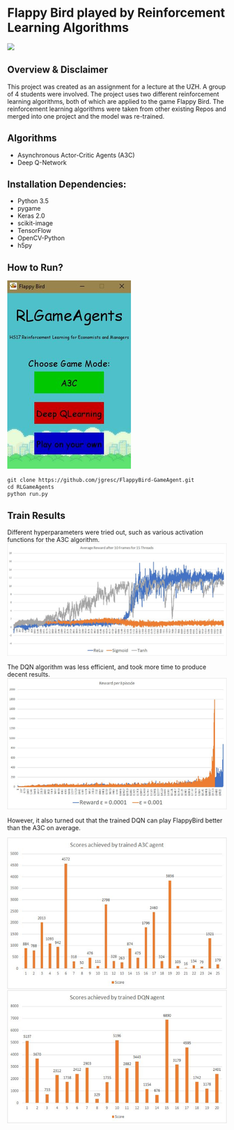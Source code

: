 # Flappy Bird played by Reinforcement Learning Algorithms

<img src="https://raw.githubusercontent.com/jgresc/FlappyBird-GameAgent/master/assets/flappyDemo.gif" width="150">

## Overview & Disclaimer
This project was created as an assignment for a lecture at the UZH. A group of 4 students were involved. The project uses two different reinforcement learning algorithms, both of which are applied to the game Flappy Bird. The reinforcement learning algorithms were taken from other existing Repos and merged into one project and the model was re-trained.

## Algorithms
- Asynchronous Actor-Critic Agents (A3C)
- Deep Q-Network

## Installation Dependencies:
* Python 3.5
* pygame
* Keras 2.0
* scikit-image
* TensorFlow
* OpenCV-Python
* h5py

## How to Run?
![samlpe](https://github.com/jgresc/FlappyBird-GameAgent/blob/master/assets/Start.jpg?raw=true)
```
git clone https://github.com/jgresc/FlappyBird-GameAgent.git
cd RLGameAgents
python run.py
```
## Train Results
Different hyperparameters were tried out, such as various activation functions for the A3C algorithm.
![sample](https://github.com/jgresc/FlappyBird-GameAgent/blob/master/assets/trainA3C.jpg?raw=true)

The DQN algorithm was less efficient, and took more time to produce decent results.
![sample](https://raw.githubusercontent.com/jgresc/FlappyBird-GameAgent/master/assets/trainDQN.jpg)


However, it also turned out that the trained DQN can play FlappyBird better than the A3C on average.

<img src="https://github.com/jgresc/FlappyBird-GameAgent/blob/master/assets/score_A3C.jpg?raw=true" width="750">
<img src="https://github.com/jgresc/FlappyBird-GameAgent/blob/master/assets/score_DQN.jpg?raw=true" width="750">

